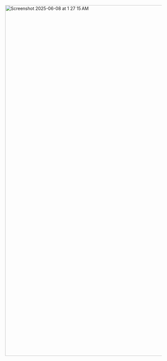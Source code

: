 <img width="1124" alt="Screenshot 2025-06-08 at 1 27 15 AM" src="https://github.com/user-attachments/assets/42a70ce0-f34c-4185-bbc2-51f061ee228c" />
